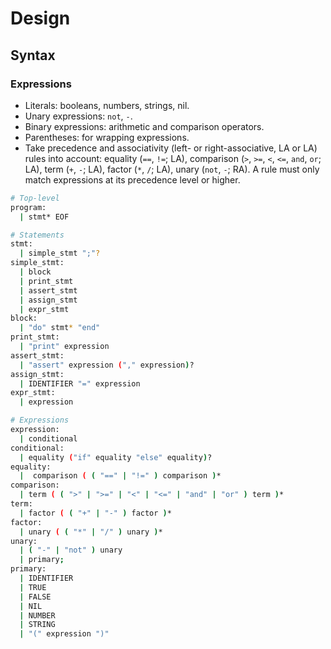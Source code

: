 # Design

## Syntax

### Expressions

* Literals: booleans, numbers, strings, nil.
* Unary expressions: `not`, `-`.
* Binary expressions: arithmetic and comparison operators.
* Parentheses: for wrapping expressions.
* Take precedence and associativity (left- or right-associative, LA or LA) rules into account: equality (`==`, `!=`; LA), comparison (`>`, `>=`, `<`, `<=`, `and`, `or`; LA), term (`+`, `-`; LA), factor (`*`, `/`; LA), unary (`not`, `-`; RA). A rule must only match expressions at its precedence level or higher.

```bash
# Top-level
program:
  | stmt* EOF

# Statements
stmt:
  | simple_stmt ";"?
simple_stmt:
  | block
  | print_stmt
  | assert_stmt
  | assign_stmt
  | expr_stmt
block:
  | "do" stmt* "end"
print_stmt:
  | "print" expression
assert_stmt:
  | "assert" expression ("," expression)?
assign_stmt:
  | IDENTIFIER "=" expression
expr_stmt:
  | expression

# Expressions
expression:
  | conditional
conditional:
  | equality ("if" equality "else" equality)?
equality:
  |  comparison ( ( "==" | "!=" ) comparison )*
comparison:
  | term ( ( ">" | ">=" | "<" | "<=" | "and" | "or" ) term )*
term:
  | factor ( ( "+" | "-" ) factor )*
factor:
  | unary ( ( "*" | "/" ) unary )*
unary:
  | ( "-" | "not" ) unary
  | primary;
primary:
  | IDENTIFIER
  | TRUE
  | FALSE
  | NIL
  | NUMBER
  | STRING
  | "(" expression ")"
```
